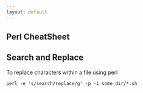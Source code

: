 ```yaml
---
layout: default
---
```

Perl CheatSheet
---
## Search and Replace

To replace characters within a file using perl

	perl -e 's/search/replace/g' -p -i some_dir/*.sh
